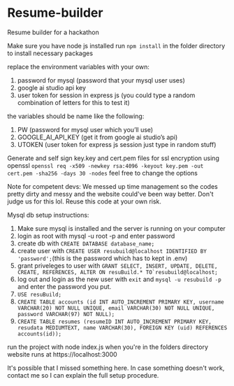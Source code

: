 # Resume-builder
Resume builder for a hackathon

Make sure you have node js installed
run ```npm install``` in the folder directory to install necessary packages

replace the environment variables with your own:
1. password for mysql (password that your mysql user uses)
2. google ai studio api key
3. user token for session in express js (you could type a random combination of letters for this to test it)

the variables should be name like the following:
1. PW (password for mysql user which you’ll use)
2. GOOGLE_AI_API_KEY (get it from google ai studio’s api)
3. UTOKEN (user token for express js session just type in random stuff)

Generate and self sign key.key and cert.pem files for ssl encryption using openssl
```openssl req -x509 -newkey rsa:4096 -keyout key.pem -out cert.pem -sha256 -days 30 -nodes```
feel free to change the options

Note for competent devs: We messed up time management so the codes pretty dirty and messy and the website could've been way better. Don't judge us for this lol.
Reuse this code at your own risk.

Mysql db setup instructions:
1. Make sure mysql is installed and the server is running on your computer
2. login as root with mysql -u root -p and enter password
3. create db with ```CREATE DATABASE database_name;```
4. create user with ```CREATE USER resubuild@localhost IDENTIFIED BY 'password';```(this is the password which has to kept in .env)
5. grant priveleges to user with  ```GRANT SELECT, INSERT, UPDATE, DELETE, CREATE, REFERENCES, ALTER ON resuBuild.* TO`resubuild@localhost;```
6. log out and login as the new user with ```exit``` and ```mysql -u resubuild -p``` and enter the password you put.
7. ```USE resuBuild;```
8. ```CREATE TABLE accounts (id INT AUTO_INCREMENT PRIMARY KEY, username VARCHAR(20) NOT NULL UNIQUE, email VARCHAR(30) NOT NULL UNIQUE, password VARCHAR(97) NOT NULL);```
9. ```CREATE TABLE resumes (resumeID INT AUTO_INCREMENT PRIMARY KEY, resudata MEDIUMTEXT, name VARCHAR(30), FOREIGN KEY (uid) REFERENCES accounts(id));```

run the project with node index.js when you're in the folders directory
website runs at https://localhost:3000

It's possible that I missed something here.
In case something doesn't work, contact me so I can explain the full setup procedure.
